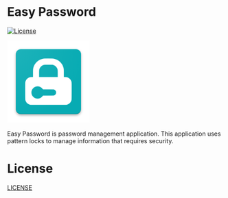 # Easy Password
[![License][licensesvg]][LICENSE.md]

<img src="screenshots/ic_launcher.png" >

Easy Password is password management application.
This application uses pattern locks to manage information that requires security.

# License
[LICENSE][LICENSE.md]

[licensesvg]: https://img.shields.io/badge/License-Apache--2.0-brightgreen.svg
[LICENSE.md]: https://github.com/hanjoongcho/aaf-easypassword/blob/master/LICENSE.md